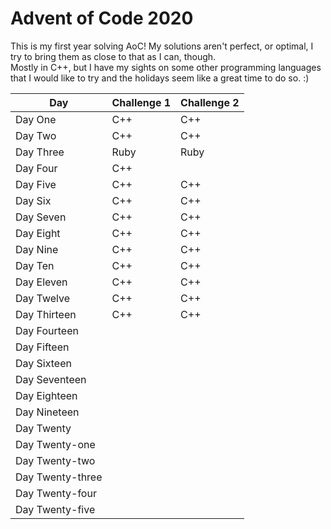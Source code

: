 # Advent of Code 2020
This is my first year solving AoC! My solutions aren't perfect, or optimal, I try to bring them as close to that as I can, though.  
Mostly in C++, but I have my sights on some other programming languages that I would like to try and the holidays seem like a great time to do so. :)  
  
| Day | Challenge 1 | Challenge 2 |
| --- | ----------- | ----------- |
| Day One | C++    | C++        |
| Day Two | C++    | C++        |
| Day Three | Ruby   | Ruby        |
| Day Four | C++    |         |
| Day Five | C++    | C++        |
| Day Six | C++    | C++        |
| Day Seven | C++    | C++        |
| Day Eight | C++    | C++        |
| Day Nine | C++    | C++        |
| Day Ten |C++|C++|
| Day Eleven |C++|C++|
| Day Twelve |C++|C++|
| Day Thirteen |C++|C++|
| Day Fourteen |     |         |
| Day Fifteen |     |         |
| Day Sixteen |     |         |
| Day Seventeen |     |         |
| Day Eighteen |     |         |
| Day Nineteen |     |         |
| Day Twenty |     |         |
| Day Twenty-one |     |         |
| Day Twenty-two |     |         |
| Day Twenty-three |     |         |
| Day Twenty-four |     |         |
| Day Twenty-five |     |         | 
